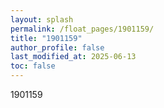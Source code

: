 ```yaml
---
layout: splash
permalink: /float_pages/1901159/
title: "1901159"
author_profile: false
last_modified_at: 2025-06-13
toc: false
---
```

 
1901159
